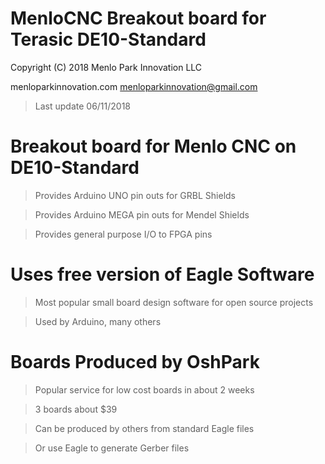 
MenloCNC Breakout board for Terasic DE10-Standard
=======================================================

Copyright (C) 2018 Menlo Park Innovation LLC

   menloparkinnovation.com
   menloparkinnovation@gmail.com

> Last update 06/11/2018

# Breakout board for Menlo CNC on DE10-Standard

  > Provides Arduino UNO pin outs for GRBL Shields

  > Provides Arduino MEGA pin outs for Mendel Shields

  > Provides general purpose I/O to FPGA pins

# Uses free version of Eagle Software

  > Most popular small board design software for open source projects

  > Used by Arduino, many others

# Boards Produced by OshPark

  > Popular service for low cost boards in about 2 weeks

  > 3 boards about $39

  > Can be produced by others from standard Eagle files

  > Or use Eagle to generate Gerber files



